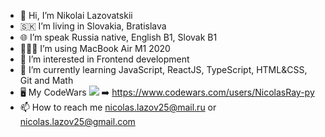 - 👋 Hi, I’m Nikolai Lazovatskii
- 🇸🇰 I’m living in Slovakia, Bratislava
- 🌐 I’m speak Russia native, English B1, Slovak B1
- 👨🏻‍💻 I’m using MacBook Air M1 2020
- 👀 I’m interested in Frontend development
- 🌱 I’m currently learning JavaScript, ReactJS, TypeScript, HTML&CSS, Git and Math
- 🖥️ My CodeWars <img src="https://www.codewars.com/users/NicolasRay-py/badges/small"/> ➡️ https://www.codewars.com/users/NicolasRay-py 
- 📫 How to reach me nicolas.lazov25@mail.ru or nicolas.lazov25@gmail.com

<!---
Nicolas-Ray/Nicolas-Ray is a ✨ special ✨ repository because its `README.md` (this file) appears on your GitHub profile.
You can click the Preview link to take a look at your changes.
--->

